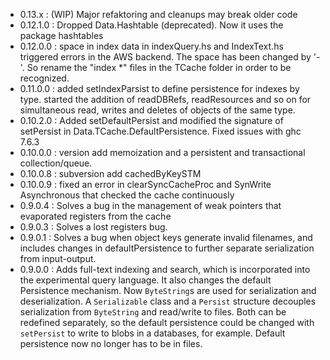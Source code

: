 * 0.13.x : (WIP) Major refaktoring and cleanups may break older code
* 0.12.1.0 : Dropped Data.Hashtable (deprecated). Now it uses the package hashtables
* 0.12.0.0 : space in index data in indexQuery.hs and IndexText.hs triggered errors in the AWS backend.  The space has been changed by \'-\'. So rename the "index *" files in the TCache folder in order to be recognized.  
* 0.11.0.0 : added setIndexParsist to define persistence for indexes by type. started the addition of readDBRefs, readResources and so on for simultaneous read, writes and deletes of objects of the same type.
* 0.10.2.0 : Added setDefaultPersist and modified the signature of setPersist in Data.TCache.DefaultPersistence. Fixed issues with ghc 7.6.3
* 0.10.0.0 : version add memoization and a persistent and transactional collection/queue.
* 0.10.0.8 : subversion add cachedByKeySTM
* 0.10.0.9 : fixed an error in clearSyncCacheProc and SynWrite Asynchronous that checked the cache continuously
* 0.9.0.4 : Solves a bug in the management of weak pointers that evaporated registers from the cache
* 0.9.0.3 : Solves a lost registers bug.
* 0.9.0.1 : Solves a bug when object keys generate invalid filenames, and includes changes in defaultPersistence to further separate serialization from input-output.
* 0.9.0.0 : Adds full-text indexing and search, which is incorporated into the experimental query language. It also changes the default Persistence mechanism. Now `ByteString`s are used for serialization and deserialization. A `Serializable` class and a `Persist` structure decouples serialization from `ByteString` and read/write to files. Both can be redefined separately, so the default persistence could be changed with `setPersist` to write to blobs in a databases, for example. Default persistence now no longer has to be in files.
